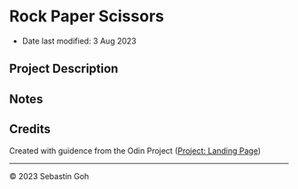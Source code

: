 # Rock Paper Scissors
* Date last modified: 3 Aug 2023

## Project Description

## Notes

## Credits
Created with guidence from the Odin Project ([Project: Landing Page](https://www.theodinproject.com/lessons/foundations-landing-page))

- - -
© 2023 Sebastin Goh